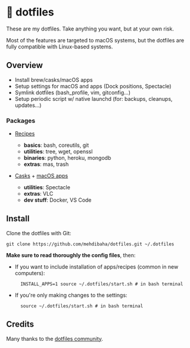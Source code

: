 # 🔨 dotfiles

These are my dotfiles. Take anything you want, but at your own risk.

Most of the features are targeted to macOS systems, but the dotfiles are fully compatible with Linux-based systems.

## Overview

* Install brew/casks/macOS apps
* Setup settings for macOS and apps (Dock positions, Spectacle)
* Symlink dotfiles (bash_profile, vim, gitconfig...)
* Setup periodic script w/ native launchd (for: backups, cleanups, updates...)

### Packages

* [Recipes](https://brew.sh)
    * **basics**: bash, coreutils, git
    * **utilities**: tree, wget, openssl
    * **binaries**: python, heroku, mongodb
    * **extras**: mas, trash

* [Casks](https://caskroom.github.io) + [macOS apps](https://github.com/mas-cli/mas)
    * **utilities**: Spectacle
    * **extras**:  VLC
    * **dev stuff**: Docker, VS Code

## Install

Clone the dotfiles with Git:

    git clone https://github.com/mehdibaha/dotfiles.git ~/.dotfiles

**Make sure to read thoroughly the config files**, then:

* If you want to include installation of apps/recipes (common in new computers):

        INSTALL_APPS=1 source ~/.dotfiles/start.sh # in bash terminal

* If you're only making changes to the settings:

        source ~/.dotfiles/start.sh # in bash terminal

## Credits

Many thanks to the [dotfiles community](https://dotfiles.github.io).
